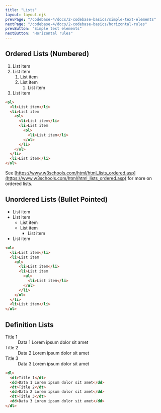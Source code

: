 ```yaml
---
title: "Lists"
layout: layout.njk
prevPage: "/codebase-4/docs/2-codebase-basics/simple-text-elements"
nextPage: "/codebase-4/docs/2-codebase-basics/horizontal-rules"
prevButton: "Simple test elements"
nextButton: "Horizontal rules"
---
```


## Ordered Lists (Numbered)

<ol>
<li>List item</li>
<li>List item
<ol>
<li>List item</li>
<li>List item
<ol>
<li>List item</li>
</ol>
</li>
</ol>
</li>
<li>List item</li>
</ol>

```html
<ol>
  <li>List item</li>
  <li>List item
    <ol>
      <li>List item</li>
      <li>List item
        <ol>
          <li>List item</li>
        </ol>
      </li>
    </ol>
  </li>
  <li>List item</li>
</ol>
```

See [https://www.w3schools.com/html/html_lists_ordered.asp](https://www.w3schools.com/html/html_lists_ordered.asp) for more on ordered lists.

## Unordered Lists (Bullet Pointed)

<ul>
<li>List item</li>
<li>List item
<ul>
<li>List item</li>
<li>List item
<ul>
<li>List item</li>
</ul>
</li>
</ul>
</li>
<li>List item</li>
</ul>

```html
<ul>
  <li>List item</li>
  <li>List item
    <ul>
      <li>List item</li>
      <li>List item
        <ul>
          <li>List item</li>
        </ul>
      </li>
    </ul>
  </li>
  <li>List item</li>
</ul>
```

## Definition Lists

<dl>
<dt>Title 1</dt>
<dd>Data 1 Lorem ipsum dolor sit amet</dd>
<dt>Title 2</dt>
<dd>Data 2 Lorem ipsum dolor sit amet</dd>
<dt>Title 3</dt>
<dd>Data 3 Lorem ipsum dolor sit amet</dd>
</dl>

```html
<dl>
  <dt>Title 1</dt>
  <dd>Data 1 Lorem ipsum dolor sit amet</dd>
  <dt>Title 2</dt>
  <dd>Data 2 Lorem ipsum dolor sit amet</dd>
  <dt>Title 3</dt>
  <dd>Data 3 Lorem ipsum dolor sit amet</dd>
</dl>
```